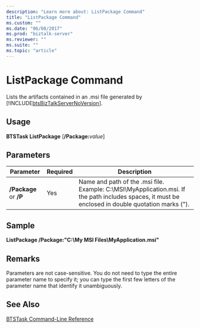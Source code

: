 ```yaml
---
description: "Learn more about: ListPackage Command"
title: "ListPackage Command"
ms.custom: ""
ms.date: "06/08/2017"
ms.prod: "biztalk-server"
ms.reviewer: ""
ms.suite: ""
ms.topic: "article"
---
```

# ListPackage Command
Lists the artifacts contained in an .msi file generated by [!INCLUDE[btsBizTalkServerNoVersion](../includes/btsbiztalkservernoversion-md.md)].  
  
## Usage  
 **BTSTask ListPackage** [**/Package:**<em>value</em>]  
  
## Parameters  
  
|Parameter|Required|Description|  
|---------------|--------------|-----------------|  
|**/Package** or **/P**|Yes|Name and path of the .msi file. Example: C:\MSI\MyApplication.msi. If the path includes spaces, it must be enclosed in double quotation marks (").|  
  
## Sample  
 **ListPackage /Package:"C:\My MSI Files\MyApplication.msi"**  
  
## Remarks  
 Parameters are not case-sensitive. You do not need to type the entire parameter name to specify it; you can type the first few letters of the parameter name that identify it unambiguously.  
  
## See Also  
 [BTSTask Command-Line Reference](../core/btstask-command-line-reference.md)
